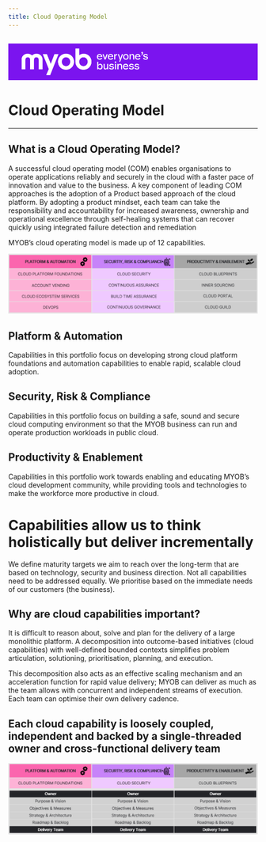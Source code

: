 ```yaml
---
title: Cloud Operating Model
---
```


![MYOB Banner](../../assets/images/myob-banner.png)
---


<!-- confluence-page-id: 9426534456 -->

# Cloud Operating Model

---

## What is a Cloud Operating Model?

A successful cloud operating model (COM) enables organisations to operate applications reliably and securely in the cloud with a faster pace of innovation and value to the business. A key component of leading COM approaches is the adoption of a Product based approach of the cloud platform. By adopting a product mindset, each team can take the responsibility and accountability for increased awareness, ownership and operational excellence through self-healing systems that can recover quickly using integrated failure detection and remediation

MYOB’s cloud operating model is made up of 12 capabilities.

![MYOB’s cloud operating model is made up of 12 capabilities..](images/CloudOperatingModel.png)

## Platform & Automation

Capabilities in this portfolio focus on developing strong cloud platform foundations and automation capabilities to enable rapid, scalable cloud adoption.

## Security, Risk & Compliance

Capabilities in this portfolio focus on building a safe, sound and secure cloud computing environment so that the MYOB business can run and operate production workloads in public cloud.

## Productivity & Enablement

Capabilities in this portfolio work towards enabling and educating MYOB’s cloud development community, while providing tools and technologies to make the workforce more productive in cloud.

# Capabilities allow us to think holistically but deliver incrementally

We define maturity targets we aim to reach over the long-term that are based on technology, security and business direction. Not all capabilities need to be addressed equally. We prioritise based on the immediate needs of our customers (the business).

## Why are cloud capabilities important?

It is difficult to reason about, solve and plan for the delivery of a large monolithic platform. A decomposition into outcome-based initiatives (cloud capabilities) with well-defined bounded contexts simplifies problem articulation, solutioning, prioritisation, planning, and execution.

This decomposition also acts as an effective scaling mechanism and an acceleration function for rapid value delivery; MYOB can deliver as much as the team allows with concurrent and independent streams of execution. Each team can optimise their own delivery cadence.

## Each cloud capability is loosely coupled, independent and backed by a single-threaded owner and cross-functional delivery team

![Cross Functional ](images/cross-functional.png)
